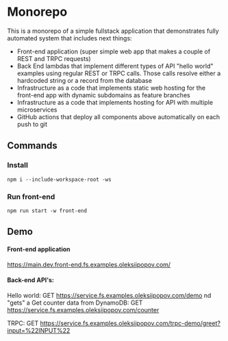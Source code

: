 # Monorepo

This is a monorepo of a simple fullstack application that demonstrates fully automated system that includes next things:
* Front-end application (super simple web app that makes a couple of REST and TRPC requests)
* Back End lambdas that implement different types of API "hello world" examples using regular REST or TRPC calls. Those calls resolve either a hardcoded string or a record from the database
* Infrastructure as a code that implements static web hosting for the front-end app with dynamic subdomains as feature branches
* Infrastructure as a code that implements hosting for API with multiple microservices
* GitHub actions that deploy all components above automatically on each push to git

## Commands

### Install

```shell
npm i --include-workspace-root -ws
```

### Run front-end

```shell
npm run start -w front-end
```

## Demo

#### Front-end application

https://main.dev.front-end.fs.examples.oleksiipopov.com/

#### Back-end API's:

Hello world:
GET https://service.fs.examples.oleksiipopov.com/demo
nd "gets" a
Get counter data from DynamoDB:
GET https://service.fs.examples.oleksiipopov.com/counter

TRPC:
GET https://service.fs.examples.oleksiipopov.com/trpc-demo/greet?input=%22INPUT%22

